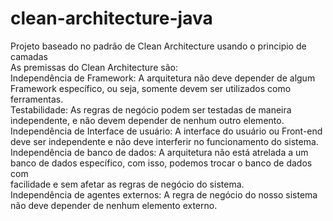 # clean-architecture-java
Projeto baseado no padrão de Clean Architecture usando o principio de camadas </br>
As premissas do Clean Architecture são:</br>
Independência de Framework: A arquitetura não deve depender de algum Framework específico, ou seja, somente devem ser utilizados como ferramentas.</br>
Testabilidade: As regras de negócio podem ser testadas de maneira independente, e não devem depender de nenhum outro elemento.</br>
Independência de Interface de usuário: A interface do usuário ou Front-end deve ser independente e não deve interferir no funcionamento do sistema.</br>
Independência de banco de dados: A arquitetura não está atrelada a um banco de dados específico, com isso, podemos trocar o banco de dados com </br>
facilidade e sem afetar as regras de negócio do sistema.</br>
Independência de agentes externos: A regra de negócio do nosso sistema não deve depender de nenhum elemento externo.
